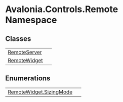 # Avalonia.Controls.Remote Namespace






## Classes
<table>
<tr>
<td><a href="T_Avalonia_Controls_Remote_RemoteServer">RemoteServer</a></td>
<td> </td>
</tr>
<tr>
<td><a href="T_Avalonia_Controls_Remote_RemoteWidget">RemoteWidget</a></td>
<td> </td>
</tr>
</table>

## Enumerations
<table>
<tr>
<td><a href="T_Avalonia_Controls_Remote_RemoteWidget_SizingMode">RemoteWidget.SizingMode</a></td>
<td> </td>
</tr>
</table>